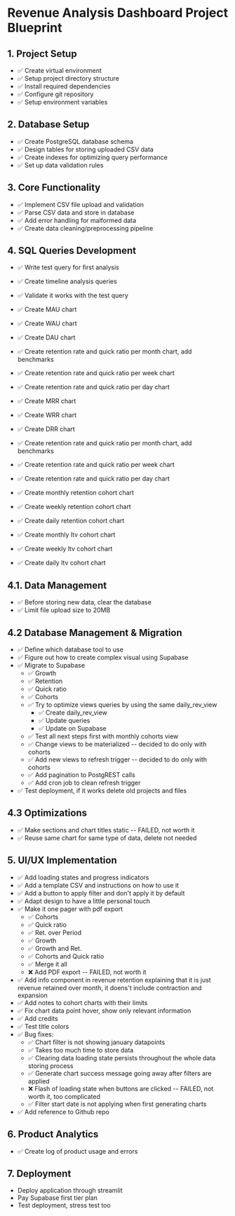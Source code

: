 # Revenue Analysis Dashboard Project Blueprint

## 1. Project Setup
- ✅ Create virtual environment
- ✅ Setup project directory structure
- ✅ Install required dependencies
- ✅ Configure git repository
- ✅ Setup environment variables

## 2. Database Setup
- ✅ Create PostgreSQL database schema
- ✅ Design tables for storing uploaded CSV data
- ✅ Create indexes for optimizing query performance
- ✅ Set up data validation rules

## 3. Core Functionality
- ✅ Implement CSV file upload and validation
- ✅ Parse CSV data and store in database
- ✅ Add error handling for malformed data
- ✅ Create data cleaning/preprocessing pipeline

## 4. SQL Queries Development
- ✅ Write test query for first analysis
- ✅ Create timeline analysis queries
- ✅ Validate it works with the test query

- ✅ Create MAU chart
- ✅ Create WAU chart
- ✅ Create DAU chart

- ✅ Create retention rate and quick ratio per month chart, add benchmarks
- ✅ Create retention rate and quick ratio per week chart
- ✅ Create retention rate and quick ratio per day chart

- ✅ Create MRR chart
- ✅ Create WRR chart
- ✅ Create DRR chart

- ✅ Create retention rate and quick ratio per month chart, add benchmarks
- ✅ Create retention rate and quick ratio per week chart
- ✅ Create retention rate and quick ratio per day chart

- ✅ Create monthly retention cohort chart 
- ✅ Create weekly retention cohort chart
- ✅ Create daily retention cohort chart

- ✅ Create monthly ltv cohort chart 
- ✅ Create weekly ltv cohort chart
- ✅ Create daily ltv cohort chart 

## 4.1. Data Management
- ✅ Before storing new data, clear the database
- ✅ Limit file upload size to 20MB

## 4.2 Database Management & Migration
- ✅ Define which database tool to use
- ✅ Figure out how to create complex visual using Supabase
- ✅ Migrate to Supabase
    - ✅ Growth
    - ✅ Retention
    - ✅ Quick ratio 
    - ✅ Cohorts
    - ✅ Try to optimize views queries by using the same daily_rev_view 
        - ✅ Create daily_rev_view
        - ✅ Update queries
        - ✅ Update on Supabase
    - ✅ Test all next steps first with monthly cohorts view
    - ✅ Change views to be materialized -- decided to do only with cohorts
    - ✅ Add new views to refresh trigger -- decided to do only with cohorts
    - ✅ Add pagination to PostgREST calls
    - ✅ Add cron job to clean refresh trigger
- ✅ Test deployment, if it works delete old projects and files

## 4.3 Optimizations
- ✅ Make sections and chart titles static -- FAILED, not worth it
- ✅ Reuse same chart for same type of data, delete not needed

## 5. UI/UX Implementation
- ✅ Add loading states and progress indicators
- ✅ Add a template CSV and instructions on how to use it
- ✅ Add a button to apply filter and don't apply it by default
- ✅ Adapt design to have a little personal touch
- ✅ Make it one pager with pdf export
    - ✅ Cohorts
    - ✅ Quick ratio 
    - ✅ Ret. over Period
    - ✅ Growth
    - ✅ Growth and Ret.
    - ✅ Cohorts and Quick ratio
    - ✅ Merge it all
    - ❌ Add PDF export -- FAILED, not worth it
- ✅ Add info component in revenue retention explaining that it is just revenue retained over month, it doens't include contraction and expansion
- ✅ Add notes to cohort charts with their limits
- ✅ Fix chart data point hover, show only relevant information
- ✅ Add credits
- ✅ Test title colors
- ✅ Bug fixes: 
    - ✅ Chart filter is not showing january datapoints
    - ✅ Takes too much time to store data
    - ✅ Clearing data loading state persists throughout the whole data storing process
    - ✅ Generate chart success message going away after filters are applied
    - ❌ Flash of loading state when buttons are clicked -- FAILED, not worth it, too complicated
    - ✅ Filter start date is not applying when first generating charts
- ✅ Add reference to Github repo

## 6. Product Analytics 
- ✅ Create log of product usage and errors

## 7. Deployment
- Deploy application through streamlit
- Pay Supabase first tier plan
- Test deployment, stress test too
